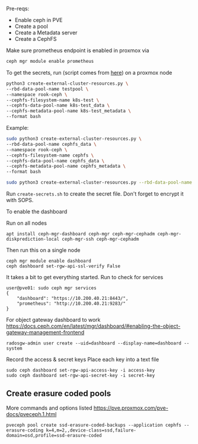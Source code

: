 Pre-reqs:

* Enable ceph in PVE
* Create a pool
* Create a Metadata server
* Create a CephFS

Make sure prometheus endpoint is enabled in proxmox via
```bash
ceph mgr module enable prometheus
```

To get the secrets, run
(script comes from [here](https://github.com/rook/rook/raw/master/deploy/examples/create-external-cluster-resources.py)) on a proxmox node
```bash
python3 create-external-cluster-resources.py \
--rbd-data-pool-name testpool \
--namespace rook-ceph \
--cephfs-filesystem-name k8s-test \
--cephfs-data-pool-name k8s-test_data \
--cephfs-metadata-pool-name k8s-test_metadata \
--format bash
 ```

Example:
```bash
sudo python3 create-external-cluster-resources.py \
--rbd-data-pool-name cephfs_data \
--namespace rook-ceph \
--cephfs-filesystem-name cephfs \
--cephfs-data-pool-name cephfs_data \
--cephfs-metadata-pool-name cephfs_metadata \
--format bash
 ```

```bash
sudo python3 create-external-cluster-resources.py --rbd-data-pool-name cephfs_data --namespace rook-ceph --cephfs-filesystem-name cephfs --cephfs-data-pool-name cephfs_data --cephfs-metadata-pool-name cephfs_metadata --format bash
```
Run `create-secrets.sh` to create the secret file. Don't forget to encrypt it with SOPS.

To enable the dashboard

Run on all nodes
```
apt install ceph-mgr-dashboard ceph-mgr ceph-mgr-cephadm ceph-mgr-diskprediction-local ceph-mgr-ssh ceph-mgr-cephadm
```

Then run this on a single node

```
ceph mgr module enable dashboard
ceph dashboard set-rgw-api-ssl-verify False
```

It takes a bit to get everything started.
Run to check for services

```
user@pve01: sudo ceph mgr services
{
    "dashboard": "https://10.200.40.21:8443/",
    "prometheus": "http://10.200.40.21:9283/"
}
```
For object gateway dashboard to work
https://docs.ceph.com/en/latest/mgr/dashboard/#enabling-the-object-gateway-management-frontend

```
radosgw-admin user create --uid=dashboard --display-name=dashboard --system
```
Record the access & secret keys
Place each key into a text file
```
sudo ceph dashboard set-rgw-api-access-key -i access-key
sudo ceph dashboard set-rgw-api-secret-key -i secret-key
```


## Create erasure coded pools
More commands and options listed
https://pve.proxmox.com/pve-docs/pveceph.1.html

```
pveceph pool create ssd-erasure-coded-backups --application cephfs --erasure-coding k=4,m=2,,device-class=ssd,failure-domain=osd,profile=ssd-erasure-coded
```
